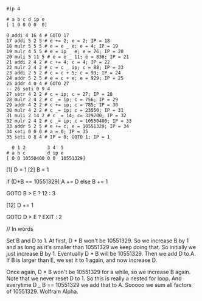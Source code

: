 ```text
#ip 4

# a b c d ip e
[ 1 0 0 0 0  0]

0 addi 4 16 4 # GOTO 17
17 addi 5 2 5 # e += 2; e = 2; IP = 18
18 mulr 5 5 5 # e = e _ e; e = 4; IP = 19
19 mulr 4 5 5 # e = ip _ e; e = 76; IP = 20
20 muli 5 11 5 # e = e _ 11; e = 836; IP = 21
21 addi 2 4 2 # c += 4; c = 4; IP = 22
22 mulr 2 4 2 # c = c _ ip; c = 88; IP = 23
23 addi 2 5 2 # c = c + 5; c = 93; IP = 24
24 addr 5 2 5 # e = c + e; e = 929; IP = 25
25 addr 4 0 4 # GOTO 27
-- 26 seti 0 9 4
27 setr 4 2 2 # c = ip; c = 27; IP = 28
28 mulr 2 4 2 # c _= ip; c = 756; IP = 29
29 addr 4 2 2 # c += ip; c = 785; IP = 30
30 mulr 4 2 2 # c _= ip; c = 23550; IP = 31
31 muli 2 14 2 # c _= 14; c= 329700; IP = 32
32 mulr 2 4 2 # c _= ip; c = 10550400; IP = 33
33 addr 5 2 5 # e += c; e = 10551329; IP = 34
34 seti 0 0 0 # a = 0; IP = 35
35 seti 0 8 4 # IP = 0; GOTO 1; IP = 1
```

```text
  0 1 2        3 4  5
# a b c        d ip e
[ 0 0 10550400 0 0  10551329]
```

[1] D = 1
[2] B = 1

if (D\*B == 10551329) A += D
else B += 1

GOTO B > E ? 12 : 3

[12] D += 1

GOTO D > E ? EXIT : 2

// In words

Set B and D to 1. At first, D \* B won't be 10551329. So we increase B by 1 and as long as it's smaller than 10551329 we keep doing that. So initially we just increase B by 1. Eventually D \* B will be 10551329. Then we add D to A. If B is larger than E, we set it to 1 again, and now increase D.

Once again, D \* B won't be 10551329 for a while, so we increase B again. Note that we never reset D to 1. So this is really a nested for loop. And everytime D \_ B == 10551329 we add that to A. Sooooo we sum all factors of 10551329. Wolfram Alpha.
